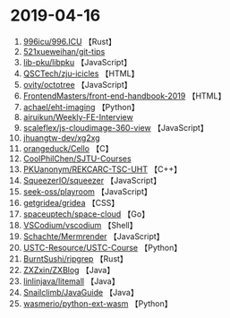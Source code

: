 # 2019-04-16

1. [996icu/996.ICU](https://github.com/996icu/996.ICU) 【Rust】
2. [521xueweihan/git-tips](https://github.com/521xueweihan/git-tips) 
3. [lib-pku/libpku](https://github.com/lib-pku/libpku) 【JavaScript】
4. [QSCTech/zju-icicles](https://github.com/QSCTech/zju-icicles) 【HTML】
5. [ovity/octotree](https://github.com/ovity/octotree) 【JavaScript】
6. [FrontendMasters/front-end-handbook-2019](https://github.com/FrontendMasters/front-end-handbook-2019) 【HTML】
7. [achael/eht-imaging](https://github.com/achael/eht-imaging) 【Python】
8. [airuikun/Weekly-FE-Interview](https://github.com/airuikun/Weekly-FE-Interview) 
9. [scaleflex/js-cloudimage-360-view](https://github.com/scaleflex/js-cloudimage-360-view) 【JavaScript】
10. [jhuangtw-dev/xg2xg](https://github.com/jhuangtw-dev/xg2xg) 
11. [orangeduck/Cello](https://github.com/orangeduck/Cello) 【C】
12. [CoolPhilChen/SJTU-Courses](https://github.com/CoolPhilChen/SJTU-Courses) 
13. [PKUanonym/REKCARC-TSC-UHT](https://github.com/PKUanonym/REKCARC-TSC-UHT) 【C++】
14. [SqueezerIO/squeezer](https://github.com/SqueezerIO/squeezer) 【JavaScript】
15. [seek-oss/playroom](https://github.com/seek-oss/playroom) 【JavaScript】
16. [getgridea/gridea](https://github.com/getgridea/gridea) 【CSS】
17. [spaceuptech/space-cloud](https://github.com/spaceuptech/space-cloud) 【Go】
18. [VSCodium/vscodium](https://github.com/VSCodium/vscodium) 【Shell】
19. [Schachte/Mermrender](https://github.com/Schachte/Mermrender) 【JavaScript】
20. [USTC-Resource/USTC-Course](https://github.com/USTC-Resource/USTC-Course) 【Python】
21. [BurntSushi/ripgrep](https://github.com/BurntSushi/ripgrep) 【Rust】
22. [ZXZxin/ZXBlog](https://github.com/ZXZxin/ZXBlog) 【Java】
23. [linlinjava/litemall](https://github.com/linlinjava/litemall) 【Java】
24. [Snailclimb/JavaGuide](https://github.com/Snailclimb/JavaGuide) 【Java】
25. [wasmerio/python-ext-wasm](https://github.com/wasmerio/python-ext-wasm) 【Python】
